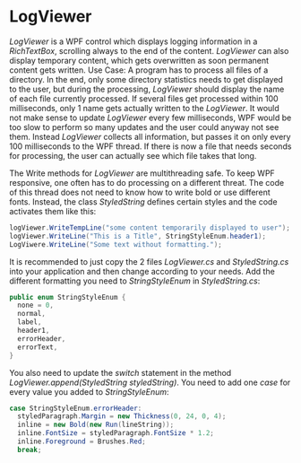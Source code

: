# LogViewer

*LogViewer* is a WPF control which displays logging information in a 
*RichTextBox*, scrolling always to the end of the content. *LogViewer* 
can also display temporary content, which gets overwritten as soon 
permanent content gets written. Use Case: A program has to process 
all files of a directory. In the end, only some directory statistics 
needs to get displayed to the user, but during the processing, 
*LogViewer* should display the name of each file currently 
processed. If several files get processed within 100 
milliseconds, only 1 name gets actually written to the *LogViewer*. 
It would not make sense to update *LogViewer* every few milliseconds, 
WPF would be too slow to perform so many updates and the user could 
anyway not see them. Instead *LogViewer* collects all information, but passes it 
on only every 100 milliseconds to the WPF thread. If there is now a 
file that needs seconds for processing, the user can actually see 
which file takes that long.

The Write methods for *LogViewer* are multithreading safe. To keep 
WPF responsive, one often has to do processing on a different 
threat. The code of this thread does not need to know how to 
write bold or use different fonts. Instead, the class *StyledString* 
defines certain styles and the code activates them like this:

```csharp
logViewer.WriteTempLine("some content temporarily displayed to user");
logViewer.WriteLine("This is a Title", StringStyleEnum.header1);
LogViwere.WriteLine("Some text without formatting.");
```

It is recommended to just copy the 2 files *LogViewer.cs* and 
*StyledString.cs* into your application and then change according 
to your needs. Add the different formatting you need to 
*StringStyleEnum* in *StyledString.cs*:

```csharp
public enum StringStyleEnum {
  none = 0,
  normal,
  label,
  header1,
  errorHeader,
  errorText,
}
```

You also need to update the *switch* statement in the method 
*LogViewer.append(StyledString styledString)*. You need to add one
*case* for every value you added to *StringStyleEnum*:

```csharp
case StringStyleEnum.errorHeader:
  styledParagraph.Margin = new Thickness(0, 24, 0, 4);
  inline = new Bold(new Run(lineString));
  inline.FontSize = styledParagraph.FontSize * 1.2;
  inline.Foreground = Brushes.Red;
  break;
```



